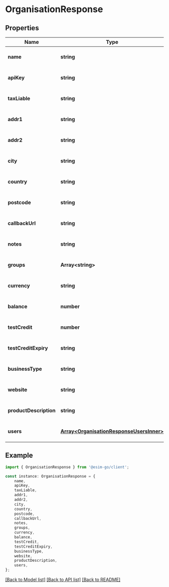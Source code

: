 # OrganisationResponse


## Properties

Name | Type | Description | Notes
------------ | ------------- | ------------- | -------------
**name** | **string** | Name of organisation | [optional] [default to undefined]
**apiKey** | **string** | API Key | [optional] [default to undefined]
**taxLiable** | **string** | If the organisation is tax liable | [optional] [default to undefined]
**addr1** | **string** | Address line 1 | [optional] [default to undefined]
**addr2** | **string** | Address line 2 | [optional] [default to undefined]
**city** | **string** | City | [optional] [default to undefined]
**country** | **string** | Country | [optional] [default to undefined]
**postcode** | **string** | Postal Code | [optional] [default to undefined]
**callbackUrl** | **string** | Callback URL | [optional] [default to undefined]
**notes** | **string** | Notes attached to organisation | [optional] [default to undefined]
**groups** | **Array&lt;string&gt;** | Groups an organisation assigned to | [optional] [default to undefined]
**currency** | **string** | Selected currency | [optional] [default to undefined]
**balance** | **number** | Organisational balance + test credit | [optional] [default to undefined]
**testCredit** | **number** | Organisational test credit | [optional] [default to undefined]
**testCreditExpiry** | **string** | Organisational test credit expiry date | [optional] [default to undefined]
**businessType** | **string** | Business type | [optional] [default to undefined]
**website** | **string** | Website | [optional] [default to undefined]
**productDescription** | **string** | Product Description | [optional] [default to undefined]
**users** | [**Array&lt;OrganisationResponseUsersInner&gt;**](OrganisationResponseUsersInner.md) |  | [optional] [default to undefined]

## Example

```typescript
import { OrganisationResponse } from '@esim-go/client';

const instance: OrganisationResponse = {
    name,
    apiKey,
    taxLiable,
    addr1,
    addr2,
    city,
    country,
    postcode,
    callbackUrl,
    notes,
    groups,
    currency,
    balance,
    testCredit,
    testCreditExpiry,
    businessType,
    website,
    productDescription,
    users,
};
```

[[Back to Model list]](../README.md#documentation-for-models) [[Back to API list]](../README.md#documentation-for-api-endpoints) [[Back to README]](../README.md)

